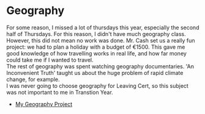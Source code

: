 <html>
<h1>Geography</h1>
<body>
  <p>For some reason, I missed a lot of thursdays this year, especially the second half of Thursdays. For this reason, I didn't have much geography class. However, this did not mean no work was done. Mr. Cash set us a really fun project: we had to plan a holiday with a budget of €1500. This gave me good knowledge of how travelling works in real life, and how far money could take me if I wanted to travel.<br>The rest of geography was spent watching geography documentaries. 'An Inconvenient Truth' taught us about the huge problem of rapid climate change, for example.<br>I was never going to choose geography for Leaving Cert, so this subject was not important to me in Transtion Year.</p>
  <ul><li><a href = "https://docs.google.com/document/d/1FyuOKZggA_iJgWl6626KrBOQnCkDPd8C6Fsl-D5I5aU/pub" target = "_blank">My Geography Project</a></li></ul>
</body>
</html>
